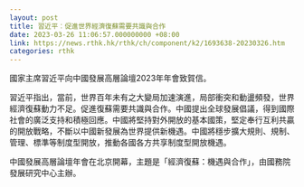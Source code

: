 ```yaml
---
layout: post
title: 習近平︰促進世界經濟復蘇需要共識與合作
date: 2023-03-26 11:06:57.000000000 +08:00
link: https://news.rthk.hk/rthk/ch/component/k2/1693638-20230326.htm
categories: rthk
---
```


國家主席習近平向中國發展高層論壇2023年年會致賀信。

習近平指出，當前，世界百年未有之大變局加速演進，局部衝突和動盪頻發，世界經濟復蘇動力不足。促進復蘇需要共識與合作。中國提出全球發展倡議，得到國際社會的廣泛支持和積極回應。中國將堅持對外開放的基本國策，堅定奉行互利共贏的開放戰略，不斷以中國新發展為世界提供新機遇。中國將穩步擴大規則、規制、管理、標準等制度型開放，推動各國各方共享制度型開放機遇。

中國發展高層論壇年會在北京開幕，主題是「經濟復蘇：機遇與合作」，由國務院發展研究中心主辦。

